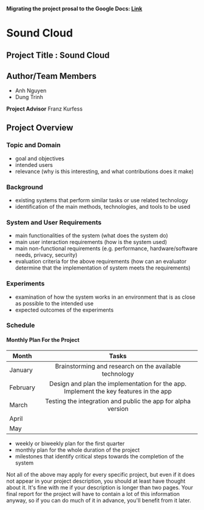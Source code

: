 #### Migrating the project prosal to the Google Docs: [Link](https://docs.google.com/document/d/142tEKtnOeFzyu4D9nhxAFiz8OrrP9bGh8_q2wRRoiyw/edit?usp=sharing)

# Sound Cloud

## Project Title : Sound Cloud
## Author/Team Members
  - Anh Nguyen
  - Dung Trinh

  <b>Project Advisor</b> Franz Kurfess

## Project Overview

### Topic and Domain
  - goal and objectives
  - intended users
  - relevance (why is this interesting, and what contributions does it make)

### Background
  - existing systems that perform similar tasks or use related technology
  - identification of the main methods, technologies, and tools to be used

### System and User Requirements
  - main functionalities of the system (what does the system do)
  - main user interaction requirements (how is the system used)
  - main non-functional requirements (e.g. performance, hardware/software needs, privacy, security)
  - evaluation criteria for the above requirements (how can an evaluator determine that the implementation of system meets the requirements)

### Experiments
  - examination of how the system works in an environment that is as close as possible to the intended use
  - expected outcomes of the experiments

### Schedule

#### Monthly Plan For the Project

| Month  | Tasks |
| ------ |:-----:|
|January |Brainstorming and research on the available technology|
|February|Design and plan the implementation for the app. Implement the key features in the app |
|March   |  Testing the integration and public the app for alpha version   |
|April   |   
|May     |

  - weekly or biweekly plan for the first quarter
  - monthly plan for the whole duration of the project
  - milestones that identify critical steps towards the completion of the system

Not all of the above may apply for every specific project, but even if it does not appear in your project description, you should at least have thought about it.
It's fine with me if your description is longer than two pages. Your final report for the project will have to contain a lot of this information anyway, so if you can do much of it in advance, you'll benefit from it later.

